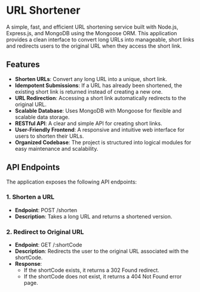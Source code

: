 # URL Shortener

A simple, fast, and efficient URL shortening service built with Node.js, Express.js, and MongoDB using the Mongoose ORM. This application provides a clean interface to convert long URLs into manageable, short links and redirects users to the original URL when they access the short link.

## Features

- **Shorten URLs**: Convert any long URL into a unique, short link.
- **Idempotent Submissions**: If a URL has already been shortened, the existing short link is returned instead of creating a new one.
- **URL Redirection**: Accessing a short link automatically redirects to the original URL.
- **Scalable Database**: Uses MongoDB with Mongoose for flexible and scalable data storage.
- **RESTful API**: A clear and simple API for creating short links.
- **User-Friendly Frontend**: A responsive and intuitive web interface for users to shorten their URLs.
- **Organized Codebase**: The project is structured into logical modules for easy maintenance and scalability.

## API Endpoints

The application exposes the following API endpoints:

### 1\. Shorten a URL

- **Endpoint**: POST /shorten
- **Description**: Takes a long URL and returns a shortened version.

### 2\. Redirect to Original URL

- **Endpoint**: GET /:shortCode
- **Description**: Redirects the user to the original URL associated with the shortCode.
- **Response**:
  - If the shortCode exists, it returns a 302 Found redirect.
  - If the shortCode does not exist, it returns a 404 Not Found error page.
